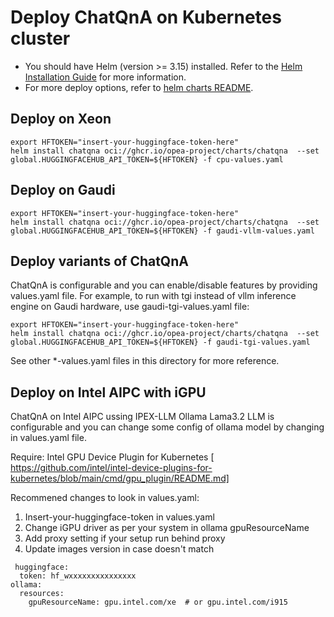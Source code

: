# Deploy ChatQnA on Kubernetes cluster

- You should have Helm (version >= 3.15) installed. Refer to the [Helm Installation Guide](https://helm.sh/docs/intro/install/) for more information.
- For more deploy options, refer to [helm charts README](https://github.com/opea-project/GenAIInfra/tree/main/helm-charts#readme).

## Deploy on Xeon

```
export HFTOKEN="insert-your-huggingface-token-here"
helm install chatqna oci://ghcr.io/opea-project/charts/chatqna  --set global.HUGGINGFACEHUB_API_TOKEN=${HFTOKEN} -f cpu-values.yaml
```

## Deploy on Gaudi

```
export HFTOKEN="insert-your-huggingface-token-here"
helm install chatqna oci://ghcr.io/opea-project/charts/chatqna  --set global.HUGGINGFACEHUB_API_TOKEN=${HFTOKEN} -f gaudi-vllm-values.yaml
```

## Deploy variants of ChatQnA

ChatQnA is configurable and you can enable/disable features by providing values.yaml file.
For example, to run with tgi instead of vllm inference engine on Gaudi hardware, use gaudi-tgi-values.yaml file:

```
export HFTOKEN="insert-your-huggingface-token-here"
helm install chatqna oci://ghcr.io/opea-project/charts/chatqna  --set global.HUGGINGFACEHUB_API_TOKEN=${HFTOKEN} -f gaudi-tgi-values.yaml
```

See other *-values.yaml files in this directory for more reference.

## Deploy on Intel AIPC with iGPU
ChatQnA on Intel AIPC ussing IPEX-LLM Ollama Lama3.2 LLM is configurable and you can change some config of ollama model by changing in values.yaml file.

Require: Intel GPU Device Plugin for Kubernetes [ https://github.com/intel/intel-device-plugins-for-kubernetes/blob/main/cmd/gpu_plugin/README.md]

Recommened changes to look in values.yaml:
1. Insert-your-huggingface-token in values.yaml
2. Change iGPU driver as per your system in ollama gpuResourceName
3. Add proxy setting if your setup run behind proxy
4. Update images version in case doesn't match
```
 huggingface:
  token: hf_wxxxxxxxxxxxxxxx
ollama:
  resources:
    gpuResourceName: gpu.intel.com/xe  # or gpu.intel.com/i915
```